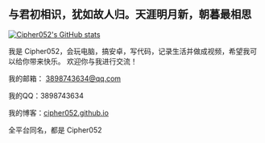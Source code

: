 ## 与君初相识，犹如故人归。天涯明月新，朝暮最相思

[![Cipher052's GitHub stats](https://github-readme-stats.vercel.app/api?username=cipher052&show_icons=true&count_private=true&locale=cn)](https://github.com/cipher052/github-readme-stats)

我是 Cipher052，会玩电脑，搞安卓，写代码，记录生活并做成视频，希望我可以给你带来快乐。
欢迎你与我进行交流！

我的邮箱： 3898743634@qq.com

我的QQ：3898743634

我的博客：[cipher052.github.io](cipher052.github.io)

全平台同名，都是 Cipher052
